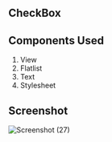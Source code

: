 ## CheckBox

## Components Used
1. View
2. Flatlist
3. Text
4. Stylesheet

## Screenshot


![Screenshot (27)](https://github.com/Kamalis8/React-components/assets/147134756/12b7c62e-88e4-44d6-9c11-e05b098f8e1d)
